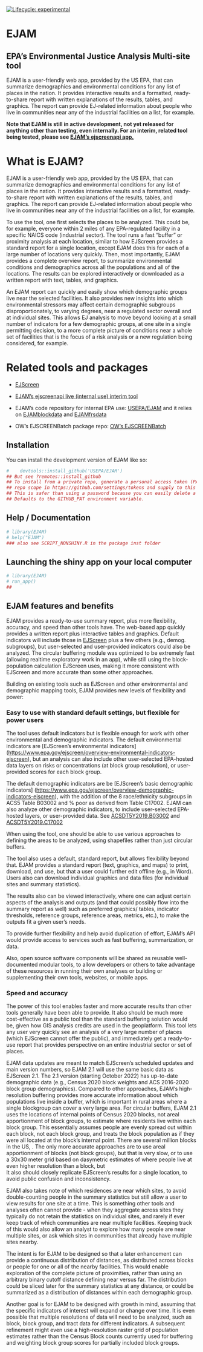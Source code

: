 
<!-- README.md is generated from README.Rmd. Please edit that file -->
<!-- badges: start -->

[![Lifecycle:
experimental](https://img.shields.io/badge/lifecycle-experimental-orange.svg)](https://lifecycle.r-lib.org/articles/stages.html#experimental)

<!-- badges: end -->

# EJAM

## EPA’s Environmental Justice Analysis Multi-site tool

EJAM is a user-friendly web app, provided by the US EPA, that can
summarize demographics and environmental conditions for any list of
places in the nation. It provides interactive results and a formatted,
ready-to-share report with written explanations of the results, tables,
and graphics. The report can provide EJ-related information about people
who live in communities near any of the industrial facilities on a list,
for example.

**Note that EJAM is still in active development, not yet released for
anything other than testing, even internally. For an interim, related
tool being tested, please see [EJAM’s ejscreenapi
app.](https://rstudio-connect.dmap-stage.aws.epa.gov/content/374e6403-c660-4692-b62f-61139d1fef69/)**

# What is EJAM?

EJAM is a user-friendly web app, provided by the US EPA, that can
summarize demographics and environmental conditions for any list of
places in the nation. It provides interactive results and a formatted,
ready-to-share report with written explanations of the results, tables,
and graphics. The report can provide EJ-related information about people
who live in communities near any of the industrial facilities on a list,
for example.

To use the tool, one first selects the places to be analyzed. This could
be, for example, everyone within 2 miles of any EPA-regulated facility
in a specific NAICS code (industrial sector). The tool runs a fast
“buffer” or proximity analysis at each location, similar to how EJScreen
provides a standard report for a single location, except EJAM does this
for each of a large number of locations very quickly. Then, most
importantly, EJAM provides a complete overview report, to summarize
environmental conditions and demographics across all the populations and
all of the locations. The results can be explored interactively or
downloaded as a written report with text, tables, and graphics.

An EJAM report can quickly and easily show which demographic groups live
near the selected facilities. It also provides new insights into which
environmental stressors may affect certain demographic subgroups
disproportionately, to varying degrees, near a regulated sector overall
and at individual sites. This allows EJ analysis to move beyond looking
at a small number of indicators for a few demographic groups, at one
site in a single permitting decision, to a more complete picture of
conditions near a whole set of facilities that is the focus of a risk
analysis or a new regulation being considered, for example.

# Related tools and packages

-   [EJScreen](https://www.epa.gov/ejscreen)

-   [EJAM’s ejscreenapi live (internal use) interim
    tool](https://rstudio-connect.dmap-stage.aws.epa.gov/content/374e6403-c660-4692-b62f-61139d1fef69/)

-   EJAM’s code repository for internal EPA use:
    [USEPA/EJAM](https://github.com/USEPA/EJAM#readme) and it relies on
    [EJAMblockdata](https://github.com/USEPA/EJAMblockdata#readme) and
    [EJAMfrsdata](https://github.com/USEPA/EJAMfrsdata#readme)

-   OW’s EJSCREENBatch package repo: [OW’s
    EJSCREENBatch](https://github.com/USEPA/EJSCREENBatch#readme)

## Installation

You can install the development version of EJAM like so:

``` r
#    devtools::install_github('USEPA/EJAM')
## But see ?remotes::install_github 
## To install from a private repo, generate a personal access token (PAT) with at least 
## repo scope in https://github.com/settings/tokens and supply to this argument. 
## This is safer than using a password because you can easily delete a PAT without affecting any others.
## Defaults to the GITHUB_PAT environment variable.
```

## Help / Documentation

``` r
# library(EJAM)
# help("EJAM")
### also see SCRIPT_NONSHINY.R in the package inst folder
```

## Launching the shiny app on your local computer

``` r
# library(EJAM)
# run_app()
##
```

## EJAM features and benefits

EJAM provides a ready-to-use summary report, plus more flexibility,
accuracy, and speed than other tools have. The web-based app quickly
provides a written report plus interactive tables and graphics. Default
indicators will include those in
[EJScreen](https://www.epa.gov/ejscreen) plus a few others (e.g., demog.
subgroups), but user-selected and user-provided indicators could also be
analyzed. The circular buffering module was optimized to be extremely
fast (allowing realtime exploratory work in an app), while still using
the block-population calculation EJScreen uses, making it more
consistent with EJScreen and more accurate than some other approaches.

Building on existing tools such as EJScreen and other environmental and
demographic mapping tools, EJAM provides new levels of flexibility and
power:

### Easy to use with standard default settings, but flexible for power users

The tool uses default indicators but is flexible enough for work with
other environmental and demographic indicators. The default
environmental indicators are \[EJScreen’s environmental indicators\]
(<https://www.epa.gov/ejscreen/overview-environmental-indicators-ejscreen>),
but an analysis can also include other user-selected EPA-hosted data
layers on risks or concentrations (at block group resolution), or
user-provided scores for each block group.

The default demographic indicators are be \[EJScreen’s basic demographic
indicators\]
(<https://www.epa.gov/ejscreen/overview-demographic-indicators-ejscreen>),
with the addition of the 8 race/ethnicity subgroups in ACS5 Table B03002
and % poor as derived from Table C17002. EJAM can also analyze other
demographic indicators, to include user-selected EPA-hosted layers, or
user-provided data. See
[ACSDT5Y2019.B03002](https://data.census.gov/cedsci/table?hidePreview=true&tid=ACSDT5Y2019.B03002)
and
[ACSDT5Y2019.C17002](https://data.census.gov/cedsci/table?hidePreview=true&tid=ACSDT5Y2019.C17002)

When using the tool, one should be able to use various approaches to
defining the areas to be analyzed, using shapefiles rather than just
circular buffers.

The tool also uses a default, standard report, but allows flexibility
beyond that. EJAM provides a standard report (text, graphics, and maps)
to print, download, and use, but that a user could further edit offline
(e.g., in Word). Users also can download individual graphics and data
files (for individual sites and summary statistics).

The results also can be viewed interactively, where one can adjust
certain aspects of the analysis and outputs (and that could possibly
flow into the summary report as well) such as preferred graphics/
tables, indicator thresholds, reference groups, reference areas,
metrics, etc.), to make the outputs fit a given user’s needs.

To provide further flexibility and help avoid duplication of effort,
EJAM’s API would provide access to services such as fast buffering,
summarization, or data.

Also, open source software components will be shared as reusable
well-documented modular tools, to allow developers or others to take
advantage of these resources in running their own analyses or building
or supplementing their own tools, websites, or mobile apps.

### Speed and accuracy

The power of this tool enables faster and more accurate results than
other tools generally have been able to provide. It also should be much
more cost-effective as a public tool than the standard buffering
solution would be, given how GIS analysis credits are used in the
geoplatform. This tool lets any user very quickly see an analysis of a
very large number of places (which EJScreen cannot offer the public),
and immediately get a ready-to-use report that provides perspective on
an entire industrial sector or set of places.

EJAM data updates are meant to match EJScreen’s scheduled updates and
main version numbers, so EJAM 2.1 will use the same basic data as
EJScreen 2.1. The 2.1 version (starting October 2022) has up-to-date
demographic data (e.g., Census 2020 block weights and ACS 2016-2020
block group demographics). Compared to other approaches, EJAM’s
high-resolution buffering provides more accurate information about which
populations live inside a buffer, which is important in rural areas
where a single blockgroup can cover a very large area. For circular
buffers, EJAM 2.1 uses the locations of internal points of Census 2020
blocks, not areal apportionment of block groups, to estimate where
residents live within each block group. This essentially assumes people
are evenly spread out within each block, not each block group, and
treats the block population as if they were all located at the block’s
internal point. There are several million blocks in the US, . The only
more accurate approaches are to use areal apportionment of blocks (not
block groups), but that is very slow, or to use a 30x30 meter grid based
on dasymetric estimates of where people live at even higher resolution
than a block, but  
It also should closely replicate EJScreen’s results for a single
location, to avoid public confusion and inconsistency.

EJAM also takes note of which residences are near which sites, to avoid
double-counting people in the summary statistics but still allow a user
to view results for one site at a time. This is something other tools
and analyses often cannot provide - when they aggregate across sites
they typically do not retain the statistics on individual sites, and
rarely if ever keep track of which communities are near multiple
facilities. Keeping track of this would also allow an analyst to explore
how many people are near multiple sites, or ask which sites in
communities that already have multiple sites nearby.

The intent is for EJAM to be designed so that a later enhancement can
provide a continuous distribution of distances, as distributed across
blocks or people for one or all of the nearby facilities. This would
enable exploration of the complete picture of proximities, rather than
using an arbitrary binary cutoff distance defining near versus far. The
distribution could be sliced later for the summary statistics at any
distance, or could be summarized as a distribution of distances within
each demographic group.

Another goal is for EJAM to be designed with growth in mind, assuming
that the specific indicators of interest will expand or change over
time. It is even possible that multiple resolutions of data will need to
be analyzed, such as block, block group, and tract data for different
indicators. A subsequent refinement might even use a high-resolution
raster grid of population estimates rather than the Census Block counts
currently used for buffering and weighting block group scores for
partially included block groups.
